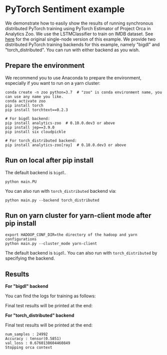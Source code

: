 # PyTorch Sentiment example

We demonstrate how to easily show the results of running synchronous distributed PyTorch training using PyTorch Estimator of Project Orca in Analytics Zoo. We use the LSTMClassifier to train on IMDB dataset. See [here](https://github.com/prakashpandey9/Text-Classification-Pytorch) for the original single-node version of this example. We provide two distributed PyTorch training backends for this example, namely "bigdl" and "torch_distributed". You can run with either backend as you wish.

## Prepare the environment

We recommend you to use Anaconda to prepare the environment, especially if you want to run on a yarn cluster:

```
conda create -n zoo python=3.7  # "zoo" is conda environment name, you can use any name you like.
conda activate zoo
pip install torch
pip install torchtext==0.2.3

# For bigdl backend:
pip install analytics-zoo  # 0.10.0.dev3 or above
pip install jep==3.9.0
pip install six cloudpickle

# For torch_distributed backend:
pip install analytics-zoo[ray]  # 0.10.0.dev3 or above
```

## Run on local after pip install

The default backend is `bigdl`.

```
python main.PU
```

You can also run with `torch_distributed` backend via:

```
python main.py --backend torch_distributed
```

## Run on yarn cluster for yarn-client mode after pip install

```
export HADOOP_CONF_DIR=the directory of the hadoop and yarn configurations
python main.py --cluster_mode yarn-client
```

The default backend is `bigdl`. You can also run with `torch_distributed` by specifying the backend.

## Results

**For "bigdl" backend**

You can find the logs for training as follows:

Final test results will be printed at the end:

**For "torch_distributed" backend**

Final test results will be printed at the end:

```
num_samples : 24992
Accuracy : tensor(0.5851)
val_loss : 0.6760138604460849
Stopping orca context
```

